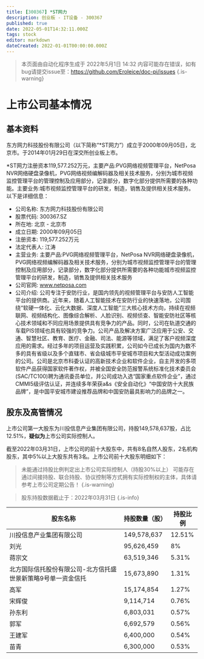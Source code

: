 ```yaml
---
title: [300367] *ST网力
description: 创业板 - IT设备 - 300367
published: true
date: 2022-05-01T14:32:11.000Z
tags: stock
editor: markdown
dateCreated: 2022-01-01T00:00:00.000Z
---
```


> 本页面由自动化程序生成于 2022年5月1日 14:32
> 内容可能存在错误，如有bug请提交issue至：https://github.com/Eroleice/doc-pi/issues
{.is-warning}

# 上市公司基本情况

## 基本资料

东方网力科技股份有限公司（以下简称“*ST网力”）成立于2000年09月05日，北京市。于2014年01月29日在深交所创业板上市。

*ST网力注册资本119,577.252万元，主要产品:PVG网络视频管理平台，NetPosa NVR网络硬盘录像机，PVG网络视频编解码器及相关技术服务，分别为城市视频监控管理平台的管理控制及应用部分，记录部分，数字化部分提供所需要的各种功能。主要业务:城市视频监控管理平台的研发，制造，销售及提供相关技术服务。以下是详细信息：

- 公司名称: 东方网力科技股份有限公司
- 股票代码: 300367.SZ
- 所在地: 北京 - 北京市
- 成立日期: 2000年09月05日
- 注册资本: 119,577.252万元
- 法定代表人: 江涛
- 主营业务: 主要产品:PVG网络视频管理平台，NetPosa NVR网络硬盘录像机，PVG网络视频编解码器及相关技术服务，分别为城市视频监控管理平台的管理控制及应用部分，记录部分，数字化部分提供所需要的各种功能城市视频监控管理平台的研发，制造，销售及提供相关技术服务
- 公司官网: www.netposa.com
- 公司介绍: 公司专注于安防行业，是国内领先的视频管理平台与安防人工智能平台的提供商。近年来，随着人工智能技术在安防行业的快速落地，公司围绕“软硬一体化、云化大数据、深度人工智能”三大核心技术方向，持续在视频联网、视频结构化、图像综合解析、人脸识别、视频侦查、智能安防社区等核心技术领域和不同应用场景提供具有竞争力的产品。同时，公司在轨道交通的车载PIS领域也具有较强的竞争力。公司产品及解决方案广泛应用于公安、交通、智慧社区、教育、医疗、金融、司法、能源等领域，满足了客户视频深度应用的需求。经过多年的项目运营及实践积累，公司如今已成长为国内为数不多的具有省级以及多个直辖市、省会级城市平安城市项目和大型活动成功案例的公司。公司是北京市科委认证的高新技术企业和软件企业，自主开发的多项软件产品获得国家软件著作权，并被全国安全防范报警系统标准化技术委员会(SAC/TC100)聘为通讯委员单位，并公司成功入选“国家重点软件企业”，通过CMMI5级评估认证，并连续多年荣获a&s《安全自动化》“中国安防十大民族品牌”，是中国平安城市建设推荐品牌和中国安防最具影响力的品牌之一。


## 股东及高管情况

上市公司第一大股东为川投信息产业集团有限公司，持股149,578,637股，占比12.51%，**疑似为**上市公司实际控制人。

截至2022年03月31日，上市公司的前十大股东中，共有8名自然人股东，2名机构股东，其中5%以上大股东共有3名。上市公司前十大股东明细如下：

> 未能通过持股比例判定出上市公司实际控制人（持股30%以上）
> 可能存在通过间接持股、联合持股、协议控制等方式拥有实际控制权的主体，具体请参考上市公司定期公告！
{.is-warning}

> 股东持股数据截止于：2022年03月31日
{.is-info}

| 股东名称 | 持股数量（股） | 持股比例 |
| --- | --- | --- |
| 川投信息产业集团有限公司 | 149,578,637 | 12.51% |
| 刘光 | 95,626,459 | 8% |
| 蒋宗文 | 63,519,346 | 5.31% |
| 北方国际信托股份有限公司-北方信托盛世景新策略9号单一资金信托 | 15,673,890 | 1.31% |
| 高军 | 15,174,854 | 1.27% |
| 宋辉俊 | 9,114,714 | 0.76% |
| 孙东利 | 6,803,031 | 0.57% |
| 郭军 | 6,692,579 | 0.56% |
| 王建军 | 6,400,000 | 0.54% |
| 苗青 | 6,300,000 | 0.53% |




